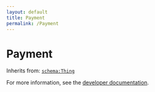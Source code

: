```yaml
---
layout: default
title: Payment
permalink: /Payment
---
```


# Payment


Inherits from: [`schema:Thing`](https://schema.org/Thing)

For more information, see the [developer documentation](https://developer.openactive.io/data-model/types/).